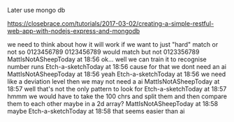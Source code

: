 Later use mongo db

https://closebrace.com/tutorials/2017-03-02/creating-a-simple-restful-web-app-with-nodejs-express-and-mongodb

we need to think about how it will work
if we want to just "hard" match
or not
so 0123456789
0123456789
would match
but not 0123356789
MattIsNotASheepToday at 18:56
ok...
well we can train it to recognise number runs
Etch-a-sketchToday at 18:56
cause for that we dont need an ai
MattIsNotASheepToday at 18:56
yeah
Etch-a-sketchToday at 18:56
we need like a deviation level
then we may not need a ai
MattIsNotASheepToday at 18:57
well that's not the only pattern to look for
Etch-a-sketchToday at 18:57
hmmm
we would have to take the 100 chrs
and split them
and then compare them to each other
maybe in a 2d array?
MattIsNotASheepToday at 18:58
maybe
Etch-a-sketchToday at 18:58
that seems easier than ai
